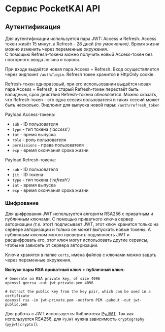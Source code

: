 # Сервис PocketKAI API

## Аутентификация

Для аутентификации используется пара JWT: Access и Refresh.
Access токен живёт 15 минут, а Refresh - 28 дней _(по умолчанию)_. Время жизни можно изменить через переменные окружения. \
С помощью Refresh-токена можно получить новый Access-токен без повторного ввода логина и пароля.

При входе выдаётся новая пара Access + Refresh. Вход осуществляется через эндпоинт `/auth/login`.
Refresh токен хранится в HttpOnly cookie.

Refresh-токен одноразовый, при его использовании выдаётся новая пара Access + Refresh,
а старый Refresh-токен перестаёт быть валидным, срок действия Refresh-токена обновляется.
Можно сказать, что Refresh-токен - это одна сессия пользователя и таких сессий может быть несколько.
Эндпоинт для выпуска новой пары: `/auth/refresh_token`


Payload Access-токена:
- `sub` - ID пользователя
- `type` - тип токена _('access')_
- `iat` - время выпуска
- `role` - роль пользователя
- `permissions` - права пользователя
- `exp` - время окончания срока жизни

Payload Refresh-токена:
- `sub` - ID пользователя
- `jit` - ID токена
- `type` - тип токена _('refresh')_
- `iat` - время выпуска
- `exp` - время окончания срока жизни

### Шифрование
Для шифрования JWT используется алгоритм RSA256 с приватным и публичным ключами.
С помощью приватного ключа сервер авторизации _(т.е. этот)_ подписывает JWT,
этот ключ хранится только на сервере авторизации и только он может выпускать новые токены. А публичным ключом можно
проверить подлинность JWT и расшифровать его, этот ключ могут использовать другие сервисы,
чтобы не зависеть от сервера авторизации.

Ключи хранятся в папке `certs`, имена файлов с ключами можно задать через переменные окружения.

**Выпуск пары RSA приватный ключ + публичный ключ:**
```shell
# Generate an RSA private key, of size 4096
openssl genrsa -out jwt-private.pem 4096
```

```shell
# Extract the public key from the key pair, which can be used in a certificate
openssl rsa -in jwt-private.pem -outform PEM -pubout -out jwt-public.pem
```

Для работы с JWT используется библиотека [PyJWT](https://pyjwt.readthedocs.io/en/latest/). Так как используется RSA256,
для `PyJWT` нужна зависимость `cryptography` (`pyjwt[crypto]`).
